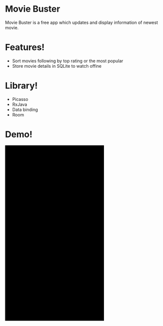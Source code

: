 # Movie Buster

Movie Buster is a free app which updates and display information of newest movie.

# Features!

  - Sort movies following by top rating or the most popular 
  - Store movie details in SQLite to watch offine 

# Library!

  - Picasso
  - RxJava
  - Data binding
  - Room

# Demo!
![Demo](https://github.com/xsBean/MovieNews/blob/master/Demos/demo-resize.gif)


